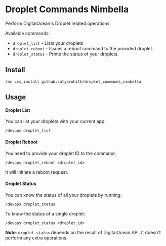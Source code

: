 # Droplet Commands Nimbella

Perform DigitalOcean's Droplet related operations.

Available commands:

- `droplet_list` - Lists your droplets
- `droplet_reboot` - Issues a reboot command to the provided droplet.
- `droplet_status` - Prints the status of your droplets.

## Install

```
/nc csm_install github:satyarohith/droplet_commands_nimbella
```

## Usage

#### Droplet List

You can list your droplets with your current app:

```
/devops droplet_list
```

#### Droplet Reboot

You need to provide your droplet ID to the command.

```
/devops droplet_reboot <droplet_id>
```

It will initiate a reboot request.

#### Droplet Status

You can know the status of all your droplets by running:

```
/devops droplet_status
```

To know the status of a single droplet:

```
/devops droplet_status <droplet_id>
```

**Note**: `droplet_status` depends on the result of DigitalOcean API. It doesn't perform any extra operations.
